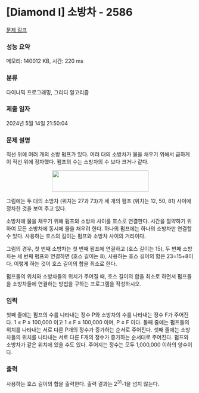 # [Diamond I] 소방차 - 2586 

[문제 링크](https://www.acmicpc.net/problem/2586) 

### 성능 요약

메모리: 140012 KB, 시간: 220 ms

### 분류

다이나믹 프로그래밍, 그리디 알고리즘

### 제출 일자

2024년 5월 14일 21:50:04

### 문제 설명

<p>직선 위에 여러 개의 소방 펌프가 있다. 여러 대의 소방차가 물을 채우기 위해서 급하게 이 직선 위에 정차했다. 펌프의 수는 소방차의 수 보다 크거나 같다.</p>

<p style="text-align: center;"><img alt="" src="https://upload.acmicpc.net/b0908ee8-4f50-43e6-8e62-bbd9915ce514/-/preview/" style="width: 259px; height: 57px;"></p>

<p>그림에는 두 대의 소방차 (위치는 27과 73)가 세 개의 펌프 (위치는 12, 50, 81) 사이에 정차한 것을 보여 주고 있다.</p>

<p>소방차에 물을 채우기 위해 펌프와 소방차 사이를 호스로 연결한다. 시간을 절약하기 위하여 모든 소방차에 동시에 물을 채우려 한다. 하나의 펌프에는 하나의 소방차만 연결할 수 있다. 사용하는 호스의 길이는 펌프와 소방차 사이의 거리이다.</p>

<p>그림의 경우, 첫 번째 소방차는 첫 번째 펌프에 연결하고 (호스 길이는 15), 두 번째 소방차는 세 번째 펌프와 연결하면 (호스 길이는 8), 사용하는 호스 길이의 합은 23=15+8이다. 이렇게 하는 것이 호스 길이의 합을 최소로 한다.</p>

<p>펌프들의 위치와 소방차들의 위치가 주어질 때, 호스 길이의 합을 최소로 하면서 펌프들을 소방차들에 연결하는 방법을 구하는 프로그램을 작성하시오.</p>

### 입력 

 <p>첫째 줄에는 펌프의 수를 나타내는 정수 P와 소방차의 수를 나타내는 정수 F가 주어진다. 1 ≤ P ≤ 100,000 이고 1 ≤ F ≤ 100,000 이며, P ≥ F 이다. 둘째 줄에는 펌프들의 위치를 나타내는 서로 다른 P개의 정수가 증가하는 순서로 주어진다. 셋째 줄에는 소방차들의 위치를 나타내는 서로 다른 F개의 정수가 증가하는 순서대로 주어진다. 펌프와 소방차가 같은 위치에 있을 수도 있다. 주어지는 정수는 모두 1,000,000 이하의 양수이다.</p>

### 출력 

 <p>사용하는 호스 길이의 합을 출력한다. 출력 결과는 2<sup>31</sup>-1을 넘지 않는다.</p>

